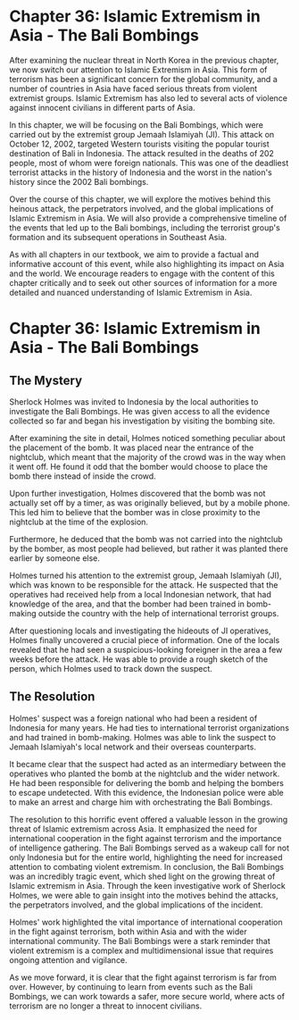 # Chapter 36: Islamic Extremism in Asia - The Bali Bombings

After examining the nuclear threat in North Korea in the previous chapter, we now switch our attention to Islamic Extremism in Asia. This form of terrorism has been a significant concern for the global community, and a number of countries in Asia have faced serious threats from violent extremist groups. Islamic Extremism has also led to several acts of violence against innocent civilians in different parts of Asia.

In this chapter, we will be focusing on the Bali Bombings, which were carried out by the extremist group Jemaah Islamiyah (JI). This attack on October 12, 2002, targeted Western tourists visiting the popular tourist destination of Bali in Indonesia. The attack resulted in the deaths of 202 people, most of whom were foreign nationals. This was one of the deadliest terrorist attacks in the history of Indonesia and the worst in the nation's history since the 2002 Bali bombings.

Over the course of this chapter, we will explore the motives behind this heinous attack, the perpetrators involved, and the global implications of Islamic Extremism in Asia. We will also provide a comprehensive timeline of the events that led up to the Bali bombings, including the terrorist group's formation and its subsequent operations in Southeast Asia.

As with all chapters in our textbook, we aim to provide a factual and informative account of this event, while also highlighting its impact on Asia and the world. We encourage readers to engage with the content of this chapter critically and to seek out other sources of information for a more detailed and nuanced understanding of Islamic Extremism in Asia.
# Chapter 36: Islamic Extremism in Asia - The Bali Bombings

## The Mystery

Sherlock Holmes was invited to Indonesia by the local authorities to investigate the Bali Bombings. He was given access to all the evidence collected so far and began his investigation by visiting the bombing site.

After examining the site in detail, Holmes noticed something peculiar about the placement of the bomb. It was placed near the entrance of the nightclub, which meant that the majority of the crowd was in the way when it went off. He found it odd that the bomber would choose to place the bomb there instead of inside the crowd.

Upon further investigation, Holmes discovered that the bomb was not actually set off by a timer, as was originally believed, but by a mobile phone. This led him to believe that the bomber was in close proximity to the nightclub at the time of the explosion.

Furthermore, he deduced that the bomb was not carried into the nightclub by the bomber, as most people had believed, but rather it was planted there earlier by someone else.

Holmes turned his attention to the extremist group, Jemaah Islamiyah (JI), which was known to be responsible for the attack. He suspected that the operatives had received help from a local Indonesian network, that had knowledge of the area, and that the bomber had been trained in bomb-making outside the country with the help of international terrorist groups.

After questioning locals and investigating the hideouts of JI operatives, Holmes finally uncovered a crucial piece of information. One of the locals revealed that he had seen a suspicious-looking foreigner in the area a few weeks before the attack. He was able to provide a rough sketch of the person, which Holmes used to track down the suspect.

## The Resolution

Holmes' suspect was a foreign national who had been a resident of Indonesia for many years. He had ties to international terrorist organizations and had trained in bomb-making. Holmes was able to link the suspect to Jemaah Islamiyah's local network and their overseas counterparts.

It became clear that the suspect had acted as an intermediary between the operatives who planted the bomb at the nightclub and the wider network. He had been responsible for delivering the bomb and helping the bombers to escape undetected. With this evidence, the Indonesian police were able to make an arrest and charge him with orchestrating the Bali Bombings.

The resolution to this horrific event offered a valuable lesson in the growing threat of Islamic extremism across Asia. It emphasized the need for international cooperation in the fight against terrorism and the importance of intelligence gathering. The Bali Bombings served as a wakeup call for not only Indonesia but for the entire world, highlighting the need for increased attention to combating violent extremism.
In conclusion, the Bali Bombings was an incredibly tragic event, which shed light on the growing threat of Islamic extremism in Asia. Through the keen investigative work of Sherlock Holmes, we were able to gain insight into the motives behind the attacks, the perpetrators involved, and the global implications of the incident.

Holmes' work highlighted the vital importance of international cooperation in the fight against terrorism, both within Asia and with the wider international community. The Bali Bombings were a stark reminder that violent extremism is a complex and multidimensional issue that requires ongoing attention and vigilance.

As we move forward, it is clear that the fight against terrorism is far from over. However, by continuing to learn from events such as the Bali Bombings, we can work towards a safer, more secure world, where acts of terrorism are no longer a threat to innocent civilians.